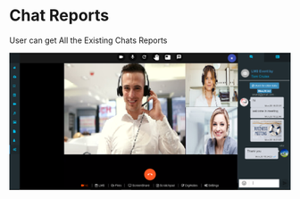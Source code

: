 # Chat Reports

User can get All the Existing Chats Reports 

![](../.gitbook/assets/image%20%28173%29.png)





